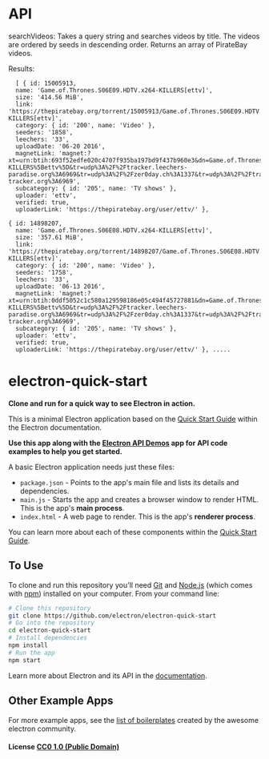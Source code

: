 # API

  searchVideos: Takes a query string and searches videos by title. The videos are ordered by seeds in descending order. Returns an array of PirateBay videos.

  Results:

  ```
    [ { id: 15005913,
    name: 'Game.of.Thrones.S06E09.HDTV.x264-KILLERS[ettv]',
    size: '414.56 MiB',
    link: 'https://thepiratebay.org/torrent/15005913/Game.of.Thrones.S06E09.HDTV.x264-KILLERS[ettv]',
    category: { id: '200', name: 'Video' },
    seeders: '1858',
    leechers: '33',
    uploadDate: '06-20 2016',
    magnetLink: 'magnet:?xt=urn:btih:693f52edfe020c4707f935ba197bd9f437b960e3&dn=Game.of.Thrones.S06E09.HDTV.x264-KILLERS%5Bettv%5D&tr=udp%3A%2F%2Ftracker.leechers-paradise.org%3A6969&tr=udp%3A%2F%2Fzer0day.ch%3A1337&tr=udp%3A%2F%2Ftracker.coppersurfer.tk%3A6969&tr=udp%3A%2F%2Fpublic.popcorn-tracker.org%3A6969',
    subcategory: { id: '205', name: 'TV shows' },
    uploader: 'ettv',
    verified: true,
    uploaderLink: 'https://thepiratebay.org/user/ettv/' },

  { id: 14898207,
    name: 'Game.of.Thrones.S06E08.HDTV.x264-KILLERS[ettv]',
    size: '357.61 MiB',
    link: 'https://thepiratebay.org/torrent/14898207/Game.of.Thrones.S06E08.HDTV.x264-KILLERS[ettv]',
    category: { id: '200', name: 'Video' },
    seeders: '1758',
    leechers: '33',
    uploadDate: '06-13 2016',
    magnetLink: 'magnet:?xt=urn:btih:0ddf5052c1c580a129598186e05c494f45727881&dn=Game.of.Thrones.S06E08.HDTV.x264-KILLERS%5Bettv%5D&tr=udp%3A%2F%2Ftracker.leechers-paradise.org%3A6969&tr=udp%3A%2F%2Fzer0day.ch%3A1337&tr=udp%3A%2F%2Ftracker.coppersurfer.tk%3A6969&tr=udp%3A%2F%2Fpublic.popcorn-tracker.org%3A6969',
    subcategory: { id: '205', name: 'TV shows' },
    uploader: 'ettv',
    verified: true,
    uploaderLink: 'https://thepiratebay.org/user/ettv/' }, .....
  ```

# electron-quick-start

**Clone and run for a quick way to see Electron in action.**

This is a minimal Electron application based on the [Quick Start Guide](http://electron.atom.io/docs/tutorial/quick-start) within the Electron documentation.

**Use this app along with the [Electron API Demos](http://electron.atom.io/#get-started) app for API code examples to help you get started.**

A basic Electron application needs just these files:

- `package.json` - Points to the app's main file and lists its details and dependencies.
- `main.js` - Starts the app and creates a browser window to render HTML. This is the app's **main process**.
- `index.html` - A web page to render. This is the app's **renderer process**.

You can learn more about each of these components within the [Quick Start Guide](http://electron.atom.io/docs/tutorial/quick-start).

## To Use

To clone and run this repository you'll need [Git](https://git-scm.com) and [Node.js](https://nodejs.org/en/download/) (which comes with [npm](http://npmjs.com)) installed on your computer. From your command line:

```bash
# Clone this repository
git clone https://github.com/electron/electron-quick-start
# Go into the repository
cd electron-quick-start
# Install dependencies
npm install
# Run the app
npm start
```

Learn more about Electron and its API in the [documentation](http://electron.atom.io/docs/).

## Other Example Apps

For more example apps, see the
[list of boilerplates](http://electron.atom.io/community/#boilerplates)
created by the awesome electron community.

#### License [CC0 1.0 (Public Domain)](LICENSE.md)
